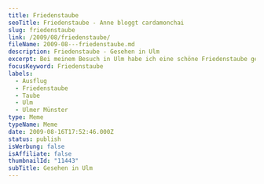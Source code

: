 ```yaml
---
title: Friedenstaube
seoTitle: Friedenstaube - Anne bloggt cardamonchai
slug: friedenstaube
link: /2009/08/friedenstaube/
fileName: 2009-08---friedenstaube.md
description: Friedenstaube - Gesehen in Ulm
excerpt: Bei meinem Besuch in Ulm habe ich eine schöne Friedenstaube gesehen.
focusKeyword: Friedenstaube
labels:
  - Ausflug
  - Friedenstaube
  - Taube
  - Ulm
  - Ulmer Münster
type: Meme
typeName: Meme
date: 2009-08-16T17:52:46.000Z
status: publish
isWerbung: false
isAffiliate: false
thumbnailId: "11443"
subTitle: Gesehen in Ulm
---
```


&nbsp;
